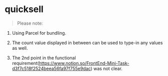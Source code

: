 # quicksell

> Please note:

1. Using Parcel for bundling.

2. The count value displayed in between can be used to type-in any values as well.

3. The 2nd point in the functional requirement(https://www.notion.so/FrontEnd-Mini-Task-d3f7c518f2524beea56fa97f755e9dac) was not clear.
